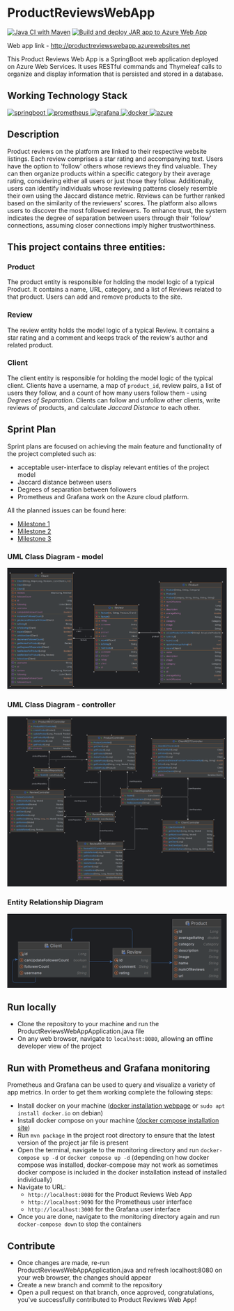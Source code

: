 # ProductReviewsWebApp

[![Java CI with Maven](https://github.com/NathanMacDiarmid/ProductReviewsWebApp/actions/workflows/maven.yml/badge.svg)](https://github.com/NathanMacDiarmid/ProductReviewsWebApp/actions/workflows/maven.yml)
[![Build and deploy JAR app to Azure Web App](https://github.com/NathanMacDiarmid/ProductReviewsWebApp/actions/workflows/master_productreviewswebapp.yml/badge.svg)](https://github.com/NathanMacDiarmid/ProductReviewsWebApp/actions/workflows/master_productreviewswebapp.yml)

Web app link - http://productreviewswebapp.azurewebsites.net

This Product Reviews Web App is a SpringBoot web application deployed on Azure Web Services. It uses RESTful commands 
and Thymeleaf calls to organize and display information that is persisted and stored in a database.

## Working Technology Stack
<div> 
    <a href="https://spring.io/projects/spring-boot" target="_blank"> <img src="https://upload.wikimedia.org/wikipedia/commons/7/79/Spring_Boot.svg" alt="springboot" width="40" height="40"/> </a> 
    <a href="https://prometheus.io/" target="_blank"> <img src="https://upload.wikimedia.org/wikipedia/commons/3/38/Prometheus_software_logo.svg" alt="prometheus" width="40" height="40"/> </a>
    <a href="https://grafana.com/" target="_blank"> <img src="https://upload.wikimedia.org/wikipedia/commons/a/a1/Grafana_logo.svg" alt="grafana" width="40" height="40"/> </a>
    <a href="https://www.docker.com/" target="_blank"> <img src="https://upload.wikimedia.org/wikipedia/en/f/f4/Docker_logo.svg" alt="docker" width="40" height="40"/> </a>
    <a href="https://www.docker.com/" target="_blank"> <img src="https://upload.wikimedia.org/wikipedia/commons/f/fa/Microsoft_Azure.svg" alt="azure" width="40" height="40"/> </a>
</div>

## Description
Product reviews on the platform are linked to their respective website listings. Each review comprises a star rating 
and accompanying text. Users have the option to 'follow' others whose reviews they find valuable. They can then organize
products within a specific category by their average rating, considering either all users or just those they follow. 
Additionally, users can identify individuals whose reviewing patterns closely resemble their own using the Jaccard 
distance metric. Reviews can be further ranked based on the similarity of the reviewers' scores. The platform also 
allows users to discover the most followed reviewers. To enhance trust, the system indicates the degree of separation 
between users through their 'follow' connections, assuming closer connections imply higher trustworthiness.

## This project contains three entities:

### Product

The product entity is responsible for holding the model logic of a typical Product. It contains a name, URL, category, 
and a list of Reviews related to that product. Users can add and remove products to the site.

### Review

The review entity holds the model logic of a typical Review. It contains a star rating and a comment and keeps track of 
the review's author and related product. 

### Client

The client entity is responsible for holding the model logic of the typical client. Clients have a username, a map of 
`product_id`, review pairs, a list of users they follow, and a count of how many users follow them - using *Degrees of Separation*. 
Clients can follow and unfollow other clients, write reviews of products, and calculate *Jaccard Distance* to each other.

## Sprint Plan

Sprint plans are focused on achieving the main feature and functionality of the project completed such as:
- acceptable user-interface to display relevant entities of the project model
- Jaccard distance between users
- Degrees of separation between followers
- Prometheus and Grafana work on the Azure cloud platform.

All the planned issues can be found here:
* [Milestone 1](https://github.com/NathanMacDiarmid/ProductReviewsWebApp/milestone/1)
* [Milestone 2](https://github.com/NathanMacDiarmid/ProductReviewsWebApp/milestone/2)
* [Milestone 3](https://github.com/NathanMacDiarmid/ProductReviewsWebApp/milestone/3)

### UML Class Diagram - model
![classUML-model](./documentation/classUML-model.png)

### UML Class Diagram - controller
![classUML-controller](./documentation/classUML-controller.png)

### Entity Relationship Diagram
![entity-relationship-diagram](./documentation/entity-relationship-diagram.png)

## Run locally

- Clone the repository to your machine and run the ProductReviewsWebAppApplication.java file
- On any web browser, navigate to `localhost:8080`, allowing an offline developer view of the project


## Run with Prometheus and Grafana monitoring

Prometheus and Grafana can be used to query and visualize a variety of app metrics. In order to get them working complete the following steps:

- Install docker on your machine ([docker installation webpage](https://docs.docker.com/engine/install/) or `sudo apt install docker.io` on debian)
- Install docker compose on your machine ([docker compose installation site](https://docs.docker.com/compose/install/))
- Run `mvn package` in the project root directory to ensure that the latest version of the project jar file is present
- Open the terminal, navigate to the monitoring directory and run `docker-compose up -d` or `docker compose up -d` (depending on how docker compose was installed, docker-compose may not work as sometimes docker compose is included in the docker installation instead of installed individually)
- Navigate to URL:
  - `http://localhost:8080` for the Product Reviews Web App
  - `http://localhost:9090` for the Prometheus user interface
  - `http://localhost:3000` for the Grafana user interface
- Once you are done, navigate to the monitoring directory again and run `docker-compose down` to stop the containers

## Contribute

- Once changes are made, re-run ProductReviewsWebAppApplication.java and refresh localhost:8080 on your web browser, the changes should appear
- Create a new branch and commit to the repository
- Open a pull request on that branch, once approved, congratulations, you've successfully contributed to Product Reviews Web App!
